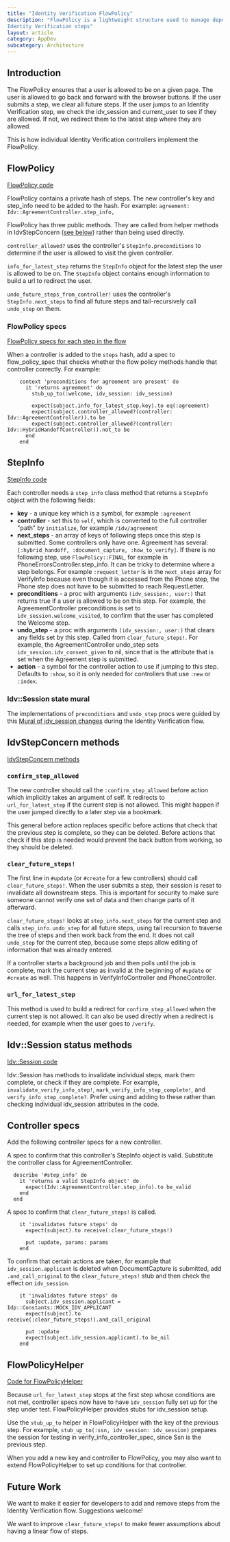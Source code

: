 ```yaml
---
title: "Identity Verification FlowPolicy"
description: "FlowPolicy is a lightweight structure used to manage dependencies between
Identity Verification steps"
layout: article
category: AppDev
subcategory: Architecture
---
```


## Introduction

The FlowPolicy ensures that a user is allowed to be on a given page. The user is
allowed to go back and forward with the browser buttons. If the user submits a step, we clear all
future steps. If the user jumps to an Identity Verification step, we check the idv_session and
current_user to see if they are allowed. If not, we redirect them to the latest step where they
are allowed.

This is how individual Identity Verification controllers implement the FlowPolicy.

## FlowPolicy

[FlowPolicy code](https://github.com/18F/identity-idp/blob/main/app/policies/idv/flow_policy.rb)

FlowPolicy contains a private hash of steps. The new controller's key and step_info need to
be added to the hash. For example: `agreement: Idv::AgreementController.step_info,`

FlowPolicy has three public methods. They are called from helper methods in IdvStepConcern ([see below](#idvstepconcern-methods)) rather than being used directly.

`controller_allowed?` uses the controller's `StepInfo.preconditions` to determine if the user is allowed to visit the given controller.

`info_for_latest_step` returns the `StepInfo` object for the latest step the user is allowed to be on. The `StepInfo` object contains enough information to build a url to redirect the user.

`undo_future_steps_from_controller!` uses the controller's `StepInfo.next_steps` to find all future steps and tail-recursively call `undo_step` on them.

### FlowPolicy specs

[FlowPolicy specs for each step in the flow](https://github.com/18F/identity-idp/blob/b157a242d9362050929e47c4f9fd93ec1cfd8bc6/spec/policies/idv/flow_policy_spec.rb#L150)

When a controller is added to the `steps` hash, add a spec to flow_policy_spec that checks whether the flow policy methods handle that controller correctly. For example:
```
    context 'preconditions for agreement are present' do
      it 'returns agreement' do
        stub_up_to(:welcome, idv_session: idv_session)

        expect(subject.info_for_latest_step.key).to eq(:agreement)
        expect(subject.controller_allowed?(controller: Idv::AgreementController)).to be
        expect(subject.controller_allowed?(controller: Idv::HybridHandoffController)).not_to be
      end
    end
```

## StepInfo

[StepInfo code](https://github.com/18F/identity-idp/blob/main/app/policies/idv/step_info.rb)

Each controller needs a `step_info` class method that returns a `StepInfo` object
with the following fields:
* **key** - a unique key which is a symbol, for example `:agreement`
* **controller** - set this to `self`, which is converted to the full controller "path" by `initialize`, for example
`/idv/agreement`
* **next_steps** - an array of keys of following steps once this step is submitted. Some controllers
only have one. Agreement has
several: `[:hybrid_handoff, :document_capture, :how_to_verify]`. If there is no following step, use
`FlowPolicy::FINAL`, for example in PhoneErrorsController.step_info. It can be tricky to determine
where a step belongs. For example `:request_letter` is in the `next_steps` array for VerifyInfo
because even though it is accessed from the Phone step, the Phone step does not have to be
submitted to reach RequestLetter.
* **preconditions** - a proc with arguments `(idv_session:, user:)` that returns true if a
user is allowed to be on this step. For example, the AgreementController preconditions is set to `idv_session.welcome_visited`, to confirm that the user has completed the Welcome step.
* **undo_step** - a proc with arguments `(idv_session:, user:)` that clears any fields set by
this step. Called from `clear_future_steps!`. For example, the AgreementController undo_step sets `idv_session.idv_consent_given` to nil, since that is the attribute that is set when the Agreement step is submitted.
* **action** - a symbol for the controller action to use if jumping to this step. Defaults to `:show`,
so it is only needed for controllers that use `:new` or `:index`.

### Idv::Session state mural
The implementations of `preconditions` and `undo_step` procs were guided by this [Mural of idv_session
changes](https://app.mural.co/t/loginteamada4499/m/loginteamada4499/1694024611822/03ec0f4abe389ac5eb4eda772fe00de02439e00c?sender=u4b5c802b0baf08d2d7cf2223) during the Identity Verification flow.

## IdvStepConcern methods

[IdvStepConcern methods](https://github.com/18F/identity-idp/blob/4ac61b7c9baa9406abc207a6bb368cbd44a76d9b/app/controllers/concerns/idv_step_concern.rb#L106-L123)

### `confirm_step_allowed`

The new controller should call the `:confirm_step_allowed` before action which implicitly takes
an argument of self. It redirects to `url_for_latest_step` if the current step is not allowed. This might happen if the user jumped directly to a later step via a bookmark.

This general before action replaces specific before actions that check that the previous step is complete, so they can be
deleted. Before actions that check if this step is needed would prevent the back button from 
working, so they should be deleted.

### `clear_future_steps!`

The first line in `#update` (or `#create` for a few controllers) should call `clear_future_steps!`.
When the user submits a step, their session is reset to invalidate all downstream steps. This is
important for security to make sure someone cannot verify one set of data and then change parts
of it afterward.

`clear_future_steps!` looks at `step_info.next_steps` for the current step and calls
`step_info.undo_step` for all future steps, using tail recursion to traverse the tree of steps
and then work back from the end. It does not call `undo_step` for the current step,
because some steps allow editing of information that was already entered.

If a controller starts a background job and then polls until the job is complete, mark the current
step as invalid at the beginning of `#update` or `#create` as well. This happens in
VerifyInfoController and PhoneController.

### `url_for_latest_step`

This method is used to build a redirect for `confirm_step_allowed` when the current step is not allowed. It can also be used directly when a redirect is needed, for example when the user goes to
`/verify`.

## Idv::Session status methods

[Idv::Session code](https://github.com/18F/identity-idp/blob/main/app/services/idv/session.rb)

Idv::Session has methods to invalidate individual steps, mark them complete, or check if they are complete. For example, `invalidate_verify_info_step!`, `mark_verify_info_step_complete!`, and `verify_info_step_complete?`. Prefer using and adding to these rather than checking individual idv_session attributes in the code.

## Controller specs

Add the following controller specs for a new controller.

A spec to confirm that this controller's StepInfo object is valid. Substitute the controller class
for AgreementController.
```
  describe '#step_info' do
    it 'returns a valid StepInfo object' do
      expect(Idv::AgreementController.step_info).to be_valid
    end
  end
```

A spec to confirm that `clear_future_steps!` is called.
```
    it 'invalidates future steps' do
      expect(subject).to receive(:clear_future_steps!)

      put :update, params: params
    end
```

To confirm that certain actions are taken, for example that `idv_session.applicant`
is deleted when DocumentCapture is submitted, add `.and_call_original` to the `clear_future_steps!`
stub and then check the effect on `idv_session`.
```
    it 'invalidates future steps' do
      subject.idv_session.applicant = Idp::Constants::MOCK_IDV_APPLICANT
      expect(subject).to receive(:clear_future_steps!).and_call_original

      put :update
      expect(subject.idv_session.applicant).to be_nil
    end
```

## FlowPolicyHelper

[Code for FlowPolicyHelper](https://github.com/18F/identity-idp/blob/main/spec/support/flow_policy_helper.rb)

Because `url_for_latest_step` stops at the first step whose conditions are not met, controller
specs now have to have `idv_session` fully set up for the step under test. FlowPolicyHelper provides
stubs for idv_session setup.

Use the `stub_up_to`
helper in FlowPolicyHelper with the key of the previous step. For example, 
`stub_up_to(:ssn, idv_session: idv_session)` prepares the session for testing in
verify_info_controller_spec, since Ssn is the previous step.

When you add a new key and controller to FlowPolicy, you may also want to extend FlowPolicyHelper to
set up conditions for that controller.  

## Future Work

We want to make it easier for developers to add and remove steps from the Identity Verification flow. Suggestions welcome!

We want to improve `clear_future_steps!` to make fewer assumptions about having a linear flow of steps.
